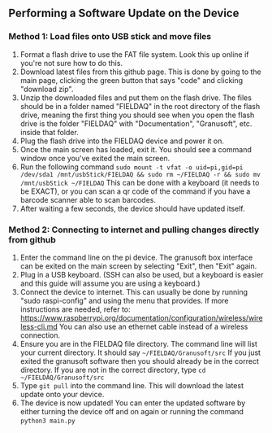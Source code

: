 ## Performing a Software Update on the Device

### Method 1: Load files onto USB stick and move files
1. Format a flash drive to use the FAT file system. Look this up online if you're not sure how to do this.
2. Download latest files from this github page. This is done by going to the main page, clicking the green button that says "code" and clicking "download zip".
3. Unzip the downloaded files and put them on the flash drive. The files should be in a folder named "FIELDAQ" in the root directory of the flash drive, meaning the first thing you should see when you open the flash drive is the folder "FIELDAQ" with "Documentation", "Granusoft", etc. inside that folder.
4. Plug the flash drive into the FIELDAQ device and power it on. 
5. Once the main screen has loaded, exit it. You should see a command window once you've exited the main screen. 
6. Run the following command ```sudo mount -t vfat -o uid=pi,gid=pi /dev/sda1 /mnt/usbStick/FIELDAQ && sudo rm ~/FIELDAQ -r && sudo mv /mnt/usbStick ~/FIELDAQ``` This can be done with a keyboard (it needs to be EXACT), or you can scan a qr code of the command if you have a barcode scanner able to scan barcodes. 
7. After waiting a few seconds, the device should have updated itself.

### Method 2: Connecting to internet and pulling changes directly from github
1. Enter the command line on the pi device. The granusoft box interface can be exited on the main screen by selecting "Exit", then "Exit" again.
2. Plug in a USB keyboard. (SSH can also be used, but a keyboard is easier and this guide will assume you are using a keyboard.)
3. Connect the device to internet. This can usually be done by running "sudo raspi-config" and using the menu that provides. If more instructions
   are needed, refer to: https://www.raspberrypi.org/documentation/configuration/wireless/wireless-cli.md
   You can also use an ethernet cable instead of a wireless connection. 
4. Ensure you are in the FIELDAQ file directory. The command line will list your current directory. It should say ```~/FIELDAQ/Granusoft/src``` 
   If you just exited the granusoft software then you should already be in the correct directory. 
   If you are not in the correct directory, type ```cd ~/FIELDAQ/Granusoft/src```
5. Type ```git pull``` into the command line. This will download the latest update onto your device. 
6. The device is now updated! You can enter the updated software by either turning the device off and on again or running the command ```python3 main.py```
